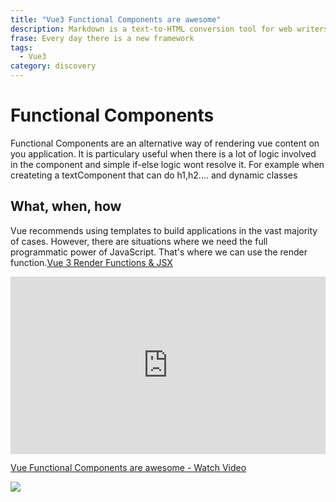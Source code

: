 ```yaml
---
title: "Vue3 Functional Components are awesome"
description: Markdown is a text-to-HTML conversion tool for web writers.
frase: Every day there is a new framework
tags:
  - Vue3
category: discovery
---
```


# Functional Components

Functional Components are an alternative way of rendering vue content on you application. It is particulary useful when there is a lot of logic involved in the component and simple if-else logic wont resolve it. For example when createting a textComponent that can do h1,h2.... and dynamic classes

## What, when, how

Vue recommends using templates to build applications in the vast majority of cases. However, there are situations where we need the full programmatic power of JavaScript. That's where we can use the render function.[Vue 3 Render Functions & JSX](https://vuejs.org/guide/extras/render-function.html)

<div style="position: relative; padding-bottom: 56.25%; height: 0;"><iframe src="https://www.loom.com/embed/9306a5f1198c4e04959913a8f85b648f" frameborder="0" webkitallowfullscreen mozallowfullscreen allowfullscreen style="position: absolute; top: 0; left: 0; width: 100%; height: 100%;"></iframe></div>

<a href="https://www.loom.com/share/9306a5f1198c4e04959913a8f85b648f">
    <p>Vue Functional Components are awesome - Watch Video</p>
    <img style="max-width:300px;" src="https://cdn.loom.com/sessions/thumbnails/9306a5f1198c4e04959913a8f85b648f-with-play.gif">
  </a>
